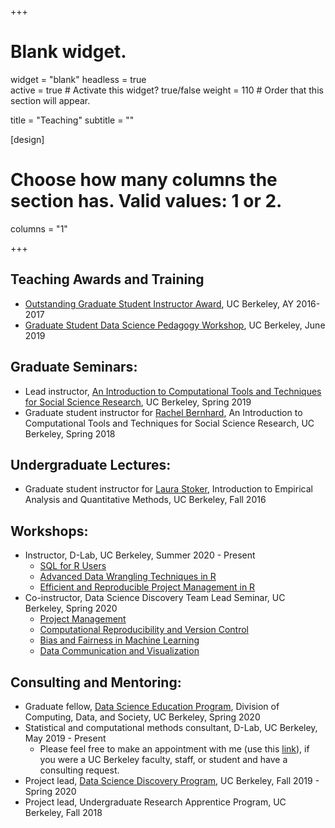 +++
# Blank widget.
widget = "blank"
headless = true  
active = true  # Activate this widget? true/false
weight = 110  # Order that this section will appear.

title = "Teaching"
subtitle = ""

[design]
  # Choose how many columns the section has. Valid values: 1 or 2.
  columns = "1"

+++

## Teaching Awards and Training 

- [Outstanding Graduate Student Instructor Award](https://gsi.berkeley.edu/programs-services/award-programs/ogsi/ogsi-2017/), UC Berkeley, AY 2016-2017 
- [Graduate Student Data Science Pedagogy Workshop](https://data.berkeley.edu/news/graduate-student-data-science-pedagogy-workshop%20), UC Berkeley, June 2019

## Graduate Seminars:
- Lead instructor, [An Introduction to Computational Tools and Techniques for Social Science Research](https://github.com/jaeyk/PS239T), UC Berkeley, Spring 2019 
- Graduate student instructor for [Rachel Bernhard](http://rachelbernhard.com/), An Introduction to Computational Tools and Techniques for Social Science Research, UC Berkeley, Spring 2018 

## Undergraduate Lectures:
- Graduate student instructor for [Laura Stoker](https://polisci.berkeley.edu/people/person/laura-stoker), Introduction to Empirical Analysis and Quantitative Methods, UC Berkeley, Fall 2016

## Workshops:
- Instructor, D-Lab, UC Berkeley, Summer 2020 - Present 
  - [SQL for R Users](https://github.com/dlab-berkeley/sql-for-r-users) 
  - [Advanced Data Wrangling Techniques in R](https://github.com/dlab-berkeley/advanced-data-wrangling-in-R)
  - [Efficient and Reproducible Project Management in R](https://github.com/dlab-berkeley/efficient-reproducible-project-management-in-R)
- Co-instructor, Data Science Discovery Team Lead Seminar, UC Berkeley, Spring 2020 
  - [Project Management](https://slides.com/jaeyeonkim/how-to-make-a-data-science-project-robust#/)
  - [Computational Reproducibility and Version Control](https://slides.com/jaeyeonkim/how-to-make-a-data-science-project-reproducible#/)
  - [Bias and Fairness in Machine Learning](https://slides.com/jaeyeonkim/how-to-do-responsible-data-science/#/)
  - [Data Communication and Visualization](https://slides.com/jaeyeonkim/how-to-talk-about-data)
  
## Consulting and Mentoring:
- Graduate fellow, [Data Science Education Program](https://ais.berkeley.edu/departments/data-science-education-program), Division of Computing, Data, and Society, UC Berkeley, Spring 2020
- Statistical and computational methods consultant, D-Lab, UC Berkeley, May 2019 - Present 
    - Please feel free to make an appointment with me (use this [link](https://dlab.berkeley.edu/consulting)), if you were a UC Berkeley faculty, staff, or student and have a consulting request.  
- Project lead, [Data Science Discovery Program](https://data.berkeley.edu/research/discovery), UC Berkeley, Fall 2019 - Spring 2020
- Project lead, Undergraduate Research Apprentice Program, UC Berkeley, Fall 2018
